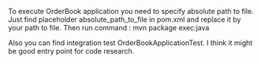 To execute OrderBook application you need to specify absolute path to file.
Just find placeholder absolute_path_to_file in pom.xml and replace it by your path to file.
Then run command :
       mvn package exec:java

Also you can find integration test OrderBookApplicationTest.
I think it might be good entry point for code research.

